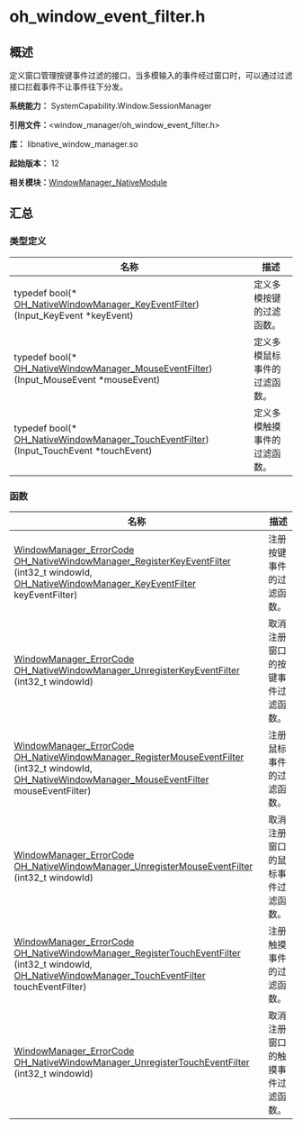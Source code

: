 # oh_window_event_filter.h


## 概述

定义窗口管理按键事件过滤的接口，当多模输入的事件经过窗口时，可以通过过滤接口拦截事件不让事件往下分发。

**系统能力：** SystemCapability.Window.SessionManager

**引用文件：**&lt;window_manager/oh_window_event_filter.h&gt;

**库：** libnative_window_manager.so

**起始版本：** 12

**相关模块：**[WindowManager_NativeModule](_window_manager___native_module.md)


## 汇总


### 类型定义

| 名称 | 描述 | 
| -------- | -------- |
| typedef bool(\* [OH_NativeWindowManager_KeyEventFilter](_window_manager___native_module.md#oh_nativewindowmanager_keyeventfilter)) (Input_KeyEvent \*keyEvent) | 定义多模按键的过滤函数。 | 
| typedef bool(\* [OH_NativeWindowManager_MouseEventFilter](_window_manager___native_module.md#oh_nativewindowmanager_mouseeventfilter)) (Input_MouseEvent \*mouseEvent) | 定义多模鼠标事件的过滤函数。 | 
| typedef bool(\* [OH_NativeWindowManager_TouchEventFilter](_window_manager___native_module.md#oh_nativewindowmanager_toucheventfilter)) (Input_TouchEvent \*touchEvent) | 定义多模触摸事件的过滤函数。 | 

### 函数

| 名称 | 描述 | 
| -------- | -------- |
| [WindowManager_ErrorCode](_window_manager___native_module.md#windowmanager_errorcode)  [OH_NativeWindowManager_RegisterKeyEventFilter](_window_manager___native_module.md#oh_nativewindowmanager_registerkeyeventfilter) (int32_t windowId, [OH_NativeWindowManager_KeyEventFilter](_window_manager___native_module.md#oh_nativewindowmanager_keyeventfilter) keyEventFilter) | 注册按键事件的过滤函数。 | 
| [WindowManager_ErrorCode](_window_manager___native_module.md#windowmanager_errorcode)  [OH_NativeWindowManager_UnregisterKeyEventFilter](_window_manager___native_module.md#oh_nativewindowmanager_unregisterkeyeventfilter) (int32_t windowId) | 取消注册窗口的按键事件过滤函数。 | 
| [WindowManager_ErrorCode](_window_manager___native_module.md#windowmanager_errorcode) [OH_NativeWindowManager_RegisterMouseEventFilter](_window_manager___native_module.md#oh_nativewindowmanager_registermouseeventfilter) (int32_t windowId, [OH_NativeWindowManager_MouseEventFilter](_window_manager___native_module.md#oh_nativewindowmanager_mouseeventfilter) mouseEventFilter) | 注册鼠标事件的过滤函数。 | 
| [WindowManager_ErrorCode](_window_manager___native_module.md#windowmanager_errorcode) [OH_NativeWindowManager_UnregisterMouseEventFilter](_window_manager___native_module.md#oh_nativewindowmanager_unregistermouseeventfilter) (int32_t windowId) | 取消注册窗口的鼠标事件过滤函数。 | 
| [WindowManager_ErrorCode](_window_manager___native_module.md#windowmanager_errorcode) [OH_NativeWindowManager_RegisterTouchEventFilter](_window_manager___native_module.md#oh_nativewindowmanager_registertoucheventfilter) (int32_t windowId, [OH_NativeWindowManager_TouchEventFilter](_window_manager___native_module.md#oh_nativewindowmanager_toucheventfilter) touchEventFilter) | 注册触摸事件的过滤函数。 | 
| [WindowManager_ErrorCode](_window_manager___native_module.md#windowmanager_errorcode) [OH_NativeWindowManager_UnregisterTouchEventFilter](_window_manager___native_module.md#oh_nativewindowmanager_unregistertoucheventfilter) (int32_t windowId) | 取消注册窗口的触摸事件过滤函数。 | 